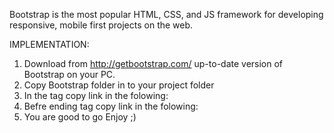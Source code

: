 Bootstrap is the most popular HTML, CSS, and JS framework for developing responsive, mobile first projects on the web.

IMPLEMENTATION:
    
   1. Download from http://getbootstrap.com/ up-to-date version of Bootstrap on your PC.
   2. Copy Bootstrap folder in to your project folder
   3. In the <head></head> tag copy link in the folowing:
        <link href="FOLDER_WITH_BOOTSTRAP_FILES/css/bootstrap.min.css" rel="stylesheet">
   4. Befre ending tag </body> copy link in the folowing:
        <script src="FOLDER_WITH_BOOTSTRAP_FILES/js/bootstrap.min.js"></script>
   4. You are good to go Enjoy ;)
   
   


